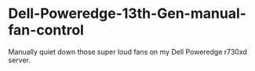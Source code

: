 # Dell-Poweredge-13th-Gen-manual-fan-control
Manually quiet down those super loud fans on my Dell Poweredge r730xd server.
